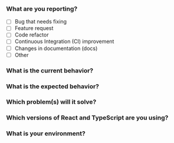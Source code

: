 ### What are you reporting?

* [ ] Bug that needs fixing
* [ ] Feature request
* [ ] Code refactor
* [ ] Continuous Integration (CI) improvement
* [ ] Changes in documentation (docs)
* [ ] Other

### What is the current behavior?

<!-- If it is a feature, please describe in details the desired functionality, also create a checklist of demos if available -->

<!-- If it is a bug, describe the problem and it's steps to reproduce, as well as an example of the code you are trying to run -->

### What is the expected behavior?

### Which problem(s) will it solve?

<!-- Check your previous answers on current and expected behavior to get some insights -->

### Which versions of React and TypeScript are you using?

### What is your environment?

<!-- Please include your project version, OS, browser, Node version, device, etc. like the example below:
> Version: 1.0.4
> OS: Linux Mint 17.3 Cinnamon 64-bit
> Browser: Firefox 57 (64 bits)
> Node version: 8.9.4
> Device: Notebook Lenovo E431
-->
